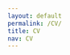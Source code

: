 ```yaml
---
layout: default
permalink: /CV/
title: CV
nav: CV
---
```



<meta http-equiv="refresh" content="time; URL=https://ychen428.github.io/assets/pdf/CV.pdf"/>



